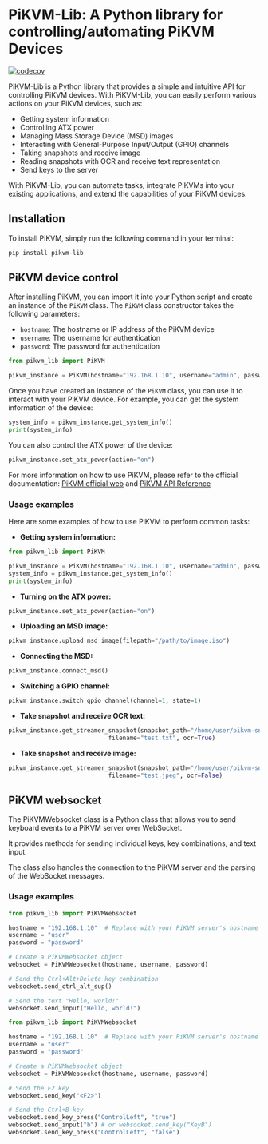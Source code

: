 # PiKVM-Lib: A Python library for controlling/automating PiKVM Devices

[![codecov](https://codecov.io/gh/guanana/pikvm-lib/graph/badge.svg?token=ZTJV7JLUTK)](https://codecov.io/gh/guanana/pikvm-lib)

PiKVM-Lib is a Python library that provides a simple and intuitive API for controlling PiKVM devices. 
With PiKVM-Lib, you can easily perform various actions on your PiKVM devices, such as:

* Getting system information
* Controlling ATX power
* Managing Mass Storage Device (MSD) images
* Interacting with General-Purpose Input/Output (GPIO) channels
* Taking snapshots and receive image
* Reading snapshots with OCR and receive text representation
* Send keys to the server


With PiKVM-Lib, you can automate tasks, integrate PiKVMs into your existing applications, 
and extend the capabilities of your PiKVM devices.

## Installation

To install PiKVM, simply run the following command in your terminal:

```bash
pip install pikvm-lib
```

## PiKVM device control

After installing PiKVM, you can import it into your Python script and create an instance of the `PiKVM` class. The `PiKVM` class constructor takes the following parameters:

* `hostname`: The hostname or IP address of the PiKVM device
* `username`: The username for authentication
* `password`: The password for authentication


```python
from pikvm_lib import PiKVM

pikvm_instance = PiKVM(hostname="192.168.1.10", username="admin", password="password")
```

Once you have created an instance of the `PiKVM` class, you can use it to interact with your PiKVM device. 
For example, you can get the system information of the device:

```python
system_info = pikvm_instance.get_system_info()
print(system_info)
```

You can also control the ATX power of the device:

```python
pikvm_instance.set_atx_power(action="on")
```

For more information on how to use PiKVM, 
please refer to the official documentation: [PiKVM official web](https://docs.pikvm.org/) and [PiKVM API Reference](https://docs.pikvm.org/api/)

### Usage examples

Here are some examples of how to use PiKVM to perform common tasks:

* **Getting system information:**

```python
from pikvm_lib import PiKVM

pikvm_instance = PiKVM(hostname="192.168.1.10", username="admin", password="password")
system_info = pikvm_instance.get_system_info()
print(system_info)
```

* **Turning on the ATX power:**

```python
pikvm_instance.set_atx_power(action="on")
```

* **Uploading an MSD image:**

```python
pikvm_instance.upload_msd_image(filepath="/path/to/image.iso")
```

* **Connecting the MSD:**

```python
pikvm_instance.connect_msd()
```

* **Switching a GPIO channel:**

```python
pikvm_instance.switch_gpio_channel(channel=1, state=1)
```

* **Take snapshot and receive OCR text:**

```python
pikvm_instance.get_streamer_snapshot(snapshot_path="/home/user/pikvm-snapshots",
                            filename="test.txt", ocr=True)
```
* **Take snapshot and receive image:**

```python
pikvm_instance.get_streamer_snapshot(snapshot_path="/home/user/pikvm-snapshots",
                            filename="test.jpeg", ocr=False)
```
## PiKVM websocket
The PiKVMWebsocket class is a Python class that allows you to send keyboard events to a PiKVM server over WebSocket. 

It provides methods for sending individual keys, key combinations, and text input. 

The class also handles the connection to the PiKVM server and the parsing of the WebSocket messages.

### Usage examples
```python
from pikvm_lib import PiKVMWebsocket

hostname = "192.168.1.10"  # Replace with your PiKVM server's hostname or IP address
username = "user"
password = "password"

# Create a PiKVMWebsocket object
websocket = PiKVMWebsocket(hostname, username, password)

# Send the Ctrl+Alt+Delete key combination
websocket.send_ctrl_alt_sup()

# Send the text "Hello, world!"
websocket.send_input("Hello, world!")
```

```python
from pikvm_lib import PiKVMWebsocket

hostname = "192.168.1.10"  # Replace with your PiKVM server's hostname or IP address
username = "user"
password = "password"

# Create a PiKVMWebsocket object
websocket = PiKVMWebsocket(hostname, username, password)

# Send the F2 key
websocket.send_key("<F2>")

# Send the Ctrl+B key
websocket.send_key_press("ControlLeft", "true")
websocket.send_input("b") # or websocket.send_key("KeyB")
websocket.send_key_press("ControlLeft", "false")
```